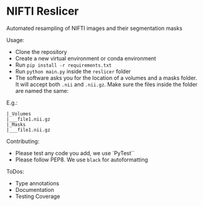# NIFTI Reslicer

Automated resampling of NIFTI images and their segmentation masks


Usage:
- Clone the repository
- Create a new virtual environment or conda environment
- Run `pip install -r requirements.txt`
- Run `python main.py` inside the `reslicer` folder
- The software asks you for the location of a volumes and a masks folder. It will accept both `.nii` and `.nii.gz`. Make sure the files inside the folder are named the same:

E.g.:

```
|_Volumes
|___file1.nii.gz
|_Masks
|___file1.nii.gz
```


Contributing:
- Please test any code you add, we use `PyTest``
- Please follow PEP8. We use `black` for autoformatting

ToDos:

- Type annotations
- Documentation
- Testing Coverage
